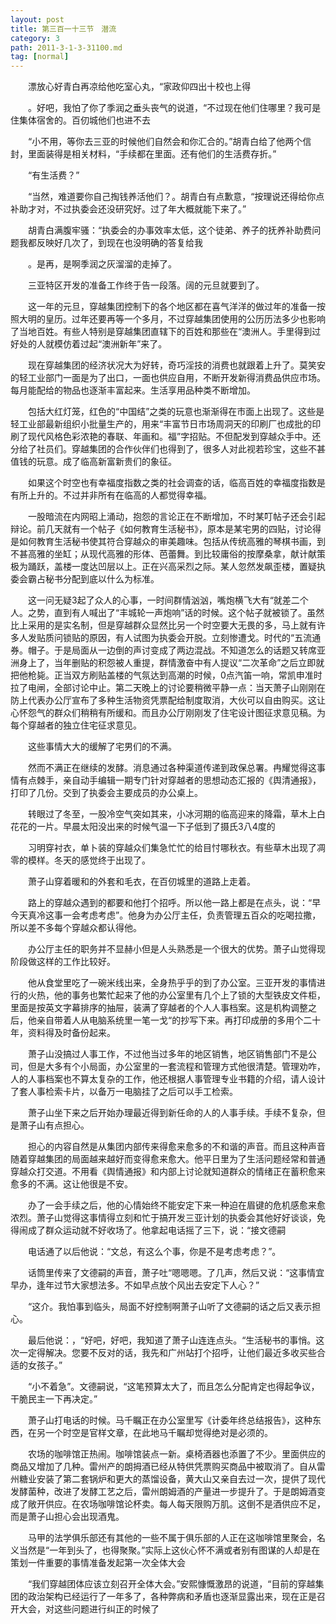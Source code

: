 ```yaml
---
layout: post
title: 第三百一十三节　潜流
category: 3
path: 2011-3-1-3-31100.md
tag: [normal]
---
```


　　漂放心好青白再凉给他吃室心丸，“家政仰四出十校也上得

　　。好吧，我怕了你了季润之垂头丧气的说道，“不过现在他们住哪里？我可是住集体宿舍的。百仞城他们也进不去

　　“小不用，等你去三亚的时候他们自然会和你汇合的。”胡青白给了他两个信封，里面装得是相关材料，“手续都在里面。还有他们的生活费存折。”

　　“有生活费？”

　　“当然，难道要你自己掏钱养活他们？。胡青白有点歉意，“按理说还得给你点补助才对，不过执委会还没研究好。过了年大概就能下来了。”

　　胡青白满腹牢骚：“执委会的办事效率太低，这个徒弟、养子的抚养补助费问题我都反映好几次了，到现在也没明确的答复给我

　　。是再，是啊季润之灰溜溜的走掉了。

　　三亚特区开发的准备工作终于告一段落。阔的元旦就要到了。

　　这一年的元旦，穿越集团控制下的各个地区都在喜气洋洋的做过年的准备一按照大明的皇历。过年还要再等一个多月，不过穿越集团使用的公历历法多少也影响了当地百姓。有些人特别是穿越集团直辖下的百姓和那些在“澳洲人。手里得到过好处的人就模仿着过起“澳洲新年”来了。

　　现在穿越集团的经济状况大为好转，奇巧淫技的消费也就跟着上升了。莫笑安的轻工业部门一面是为了出口，一面也供应自用，不断开发新得消费品供应市场。每月能配给的物品也逐渐丰富起来。生活享用品种类不断增加。

　　包括大红灯笼，红色的“中国结”之类的玩意也渐渐得在市面上出现了。这些是轻工业部最新组织小批量生产的，用来“丰富节日市场周洞天的印刷厂也成批的印刷了现代风格色彩浓艳的春联、年画和。福”字招贴。不但配发到穿越众手中。还分给了社员们。穿越集团的合作伙伴们也得到了，很多人对此视若珍宝，这些不甚值钱的玩意。成了临高新富新贵们的象征。

　　如果这个时空也有幸福度指数之类的社会调查的话，临高百姓的幸福度指数是有所上升的。不过并非所有在临高的人都觉得幸福。

　　一股暗流在内网昭上涌动，抱怨的言论正在不断增加，不时某叮帖子还会引起辩论。前几天就有一个帖子《如何教育生活秘书》，原本是某宅男的四贴，讨论得是如何教育生活秘书使其符合穿越众的审美趣味。包括从传统高雅的琴棋书画，到不甚高雅的坐缸；从现代高雅的形体、芭蕾舞。到比较庸俗的按摩桑拿，献计献策极为踊跃，盖楼一度达凹层以上。正在兴高采烈之际。某人忽然发飙歪楼，置疑执委会霸占秘书分配到底以什么为标准。

　　这一问无疑3起了众人的心事，一时间群情汹汹，嘴炮横飞大有“就差二个人。之势，直到有人喊出了“丰城轮一声炮响”话的时候。这个帖子就被锁了。虽然比上采用的是实名制，但是穿越群众显然比另一个时空要大无畏的多，马上就有许多人发贴质问锁贴的原因，有人试图为执委会开脱。立刻惨遭戈。时代的“五流通券。帽子。于是局面从一边倒的声讨变成了两边混战。不知道怎么的话题又转席亚洲身上了，当年删贴的积怨被人重提，群情激奋中有人提议“二次革命”之后立即就把他枪毙。正当双方刷贴盖楼的气氛达到高潮的时候，0点汽笛一响，常凯申准时拉了电闸，全部讨论中止。第二天晚上的讨论要稍微平静一点：当天萧子山刚刚在防上代表办公厅宣布了多种生活物资凭票配给制度取消，大伙可以自由购买。这让心怀怨气的群众们稍稍有所缓和。而且办公厅刚刚发了住宅设计图征求意见稿。为每个穿越者的独立住宅征求意见。

　　这些事情大大的缓解了宅男们的不满。

　　然而不满正在继续的发酵。消息通过各种渠道传递到政保总署。冉耀觉得这事情有点棘手，亲自动手编辑一期专门针对穿越者的思想动态汇报的《舆清通报》，打印了几份。交到了执委会主要成员的办公桌上。

　　转眼过了冬至，一股冷空气突如其来，小冰河期的临高迎来的降霜，草木上白花花的一片。早晨太阳没出来的时候气温一下子低到了摄氏3八4度的

　　习明穿衬衣，单卜装的穿越众们集急忙忙的给目忖哪秋衣。有些草木出现了凋零的模样。冬天的感觉终于出现了。

　　萧子山穿着暖和的外套和毛衣，在百仞城里的道路上走着。

　　路上的穿越众遇到的都要和他打个招呼。所以他一路上都是在点头，说：“早今天真冷这事一会考虑考虑”。他身为办公厅主任，负责管理五百众的吃喝拉撒，所以差不多每个穿越众都认得他。

　　办公厅主任的职务并不显赫小但是人头熟悉是一个很大的优势。萧子山觉得现阶段做这样的工作比较好。

　　他从食堂里吃了一碗米线出来，全身热乎乎的到了办公室。三亚开发的事情进行的火热，他的事务也繁忙起来了他的办公室里有几个上了锁的大型铁皮文件柜，里面是按英文字幕排序的抽屉，装满了穿越者的个人人事档案。这是机构调整之后，他亲自带着人从电脑系统里一笔一戈“的抄写下来。再打印成册的多用个二十年，资料得及时备份起来。

　　萧子山没搞过人事工作，不过他当过多年的地区销售，地区销售部门不是公司，但是大多有个小局面，办公室里的一套流程和管理方式他很清楚。管理劝咋，人的人事档案也不算太复杂的工作，他还根据人事管理专业书籍的介绍，请人设计了套人事检索卡片，以备万一电脑挂了之后可以手工检索。

　　萧子山坐下来之后开始办理最近得到新任命的人的人事手续。手续不复杂，但是萧子山有点担心。

　　担心的内容自然是从集团内部传来得愈来愈多的不和谐的声音。而且这种声音随着穿越集团的局面越来越好而变得愈来愈大。他平日里为了生活问题经常和普通穿越众打交道。不用看《舆情通报》和内部上讨论就知道群众的情绪正在蓄积愈来愈多的不满。这让他很是不安。

　　办了一会手续之后，他的心情始终不能安定下来一种迫在眉键的危机感愈来愈浓烈。萧子山觉得这事情得立刻和忙于搞开发三亚计划的执委会其他好好谈谈，免得闹成了群众运动就不好收场了。他拿起电话摇了三下，说：“接文德嗣

　　电话通了以后他说：“文总，有这么个事，你是不是考虑考虑？”。

　　话筒里传来了文德嗣的声音，萧子吐“嗯嗯嗯。了几声，然后又说：“这事情宜早办，逢年过节大家想法多。不如早点放个风出去安定下人心？”

　　“这介。我怕事到临头，局面不好控制啊萧子山听了文德嗣的话之后又表示担心。

　　最后他说：，“好吧，好吧，我知道了萧子山连连点头。“生活秘书的事悄。这次一定得解决。您要不反对的话，我先和广州站打个招呼，让他们最近多收买些合适的女孩子。”

　　“小不着急”。文德嗣说，“这笔预算太大了，而且怎么分配肯定也得起争议，干脆民主一下再决定。”

　　萧子山打电话的时候。马千瞩正在办公室里写《计委年终总结报告》，这种东西，在另一个时空是官样文章，在此地马千瞩却觉得绝对是必须的。

　　农场的咖啡馆正热闹。咖啡馆装点一新。桌椅酒器也添置了不少。里面供应的商品又增加了几种。雷州产的朗拇酒已经从特供凭票购买商品中被取消了。自从雷州糖业安装了第二套锅炉和更大的蒸馏设备，黄大山又亲自去过一次，提供了现代发酵菌种，改进了发酵工艺之后，雷州朗姆酒的产量进一步提升了。于是朗姆酒变成了敞开供应。在农场咖啡馆论杯卖。每人每天限购万肌。这倒不是酒供应不足，而是萧子山担心会出现酒鬼。

　　马甲的法学俱乐部还有其他的一些不属于俱乐部的人正在这咖啡馆里聚会，名义当然是“一年到头了，也得聚聚。”实际上这伙心怀不满或者别有图谋的人却是在策划一件重要的事情准备发起第一次全体大会

　　“我们穿越团体应该立刻召开全体大会。”安熙慷慨激昂的说道，“目前的穿越集团的政治架构已经运行了一年多了，各种弊病和矛盾也逐渐显露出来，现在正是召开大会，对这些问题进行纠正的时候了